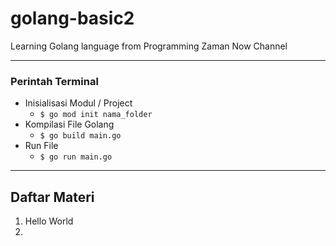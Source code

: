 # golang-basic2
Learning Golang language from Programming Zaman Now Channel

---

### Perintah Terminal
- Inisialisasi Modul / Project
     - `$ go mod init nama_folder`
- Kompilasi File Golang
     - `$ go build main.go`
- Run File 
     - `$ go run main.go`

---
## Daftar Materi
1. Hello World
2. 
